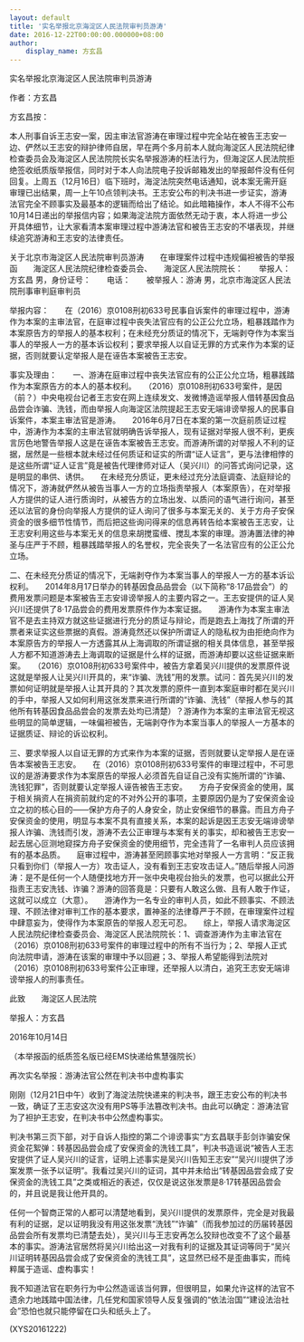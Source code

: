 ```yaml
---
layout: default
title: '实名举报北京海淀区人民法院审判员游涛'
date: 2016-12-22T00:00:00.000000+08:00
author:
    display_name: 方玄昌
---
```


实名举报北京海淀区人民法院审判员游涛

作者：方玄昌

方玄昌按：

本人刑事自诉王志安一案，因主审法官游涛在审理过程中完全站在被告王志安一边、俨然以王志安的辩护律师自居，早在两个多月前本人就向海淀区人民法院纪律检查委员会及海淀区人民法院院长实名举报游涛的枉法行为，但海淀区人民法院拒绝签收纸质版举报信，同时对于本人向法院电子投诉邮箱发出的举报邮件没有任何回复。上周五（12月16日）临下班时，海淀法院突然电话通知，说本案无需开庭审理已出结果，周一上午10点领判决书。王志安公布的判决书进一步证实，游涛法官完全不顾事实及最基本的逻辑而给出了结论。如此暗箱操作，本人不得不公布10月14日递出的举报信内容；如果海淀法院方面依然无动于衷，本人将进一步公开具体细节，让大家看清本案审理过程中游涛法官和被告王志安的不堪表现，并继续追究游涛和王志安的法律责任。

关于北京市海淀区人民法院审判员游涛　　在审理案件过程中违规偏袒被告的举报函　　海淀区人民法院纪律检查委员会、　　海淀区人民法院院长：　　举报人：方玄昌  男，身份证号：　　电话：　　被举报人：游涛 男，北京市海淀区人民法院刑事审判庭审判员

举报内容：　　在（2016）京0108刑初633号民事自诉案件的审理过程中，游涛作为本案的主审法官，在庭审过程中丧失法官应有的公正公允立场，粗暴践踏作为本案原告方的举报人的基本权利；在未经充分质证的情况下，无端剥夺作为本案当事人的举报人一方的基本诉讼权利；要求举报人以自证无罪的方式来作为本案的证据，否则就要认定举报人是在诬告本案被告王志安。

事实及理由：　　一、游涛在庭审过程中丧失法官应有的公正公允立场，粗暴践踏作为本案原告方的本人的基本权利。　　（2016）京0108刑初633号案件，是因（前？）中央电视台记者王志安在网上连续发文、发微博造谣举报人借转基因食品品尝会诈骗、洗钱，而由举报人向海淀区法院提起王志安无端诽谤举报人的民事自诉案件，本案主审法官是游涛。　　2016年6月7日在本案的第一次庭前质证过程中，游涛作为本案的主审法官就明确告诉举报人，现有证据对举报人很不利，更疾言厉色地警告举报人这是在诬告本案被告王志安。而游涛所谓的对举报人不利的证据，居然是一些根本就未经过任何质证和证实的所谓“证人证言”，更与法律相悖的是这些所谓“证人证言”竟是被告代理律师对证人（吴兴川）的问答式询问记录，这是明显的串供、诱供。　　在未经充分质证，更未经过充分法庭调查、法庭辩论的情况下，游涛就俨然从被告当事人一方的立场指责举报人（本案原告），在对举报人方提供的证人进行质询时，从被告方的立场出发、以质问的语气进行询问，甚至还以法官的身份向举报人方提供的证人询问了很多与本案无关的、关于方舟子安保资金的很多细节性情节，而后把这些询问得来的信息再转告给本案被告王志安，让王志安利用这些与本案无关的信息来胡搅蛮缠、搅乱本案的审理。游涛置法律的神圣与庄严于不顾，粗暴践踏举报人的名誉权，完全丧失了一名法官应有的公正公允立场。

二、在未经充分质证的情况下，无端剥夺作为本案当事人的举报人一方的基本诉讼权利。　　2014年8月17日举办的转基因食品品尝会（以下简称“8·17品尝会”）的费用发票问题是本案被告王志安诽谤举报人的主要内容之一。王志安提供的证人吴兴川还提供了8·17品尝会的费用发票原件作为本案证据。　　游涛作为本案主审法官不是去主持双方就这些证据进行充分的质证与辩论，而是跑去上海找了所谓的开票者来证实这些票据的真假。游涛竟然还以保护所谓证人的隐私权为由拒绝向作为本案原告方的举报人一方透露其从上海调取的所谓证据的相关具体信息，甚至举报人方都不知道游涛去上海调取的证据是什么样的证据，而游涛却要以这些证据来断案。　　（2016）京0108刑初633号案件中，被告方拿着吴兴川提供的发票原件说这就是举报人让吴兴川开具的，来“诈骗、洗钱”用的发票。试问：首先吴兴川的发票如何证明就是举报人让其开具的？其次发票的原件一直到本案庭审时都在吴兴川的手中，举报人又如何利用这张发票来进行所谓的“诈骗、洗钱”（举报人参与的其他所有转基因食品品尝会的发票去处均已清楚）？游涛作为本案的主审法官无视这些明显的简单逻辑，一味偏袒被告，无端剥夺作为本案当事人的举报人一方基本的证据质证、辩论的诉讼权利。

三、要求举报人以自证无罪的方式来作为本案的证据，否则就要认定举报人是在诬告本案被告王志安。　　在（2016）京0108刑初633号案件的审理过程中，不可思议的是游涛要求作为本案原告的举报人必须首先自证自己没有实施所谓的“诈骗、洗钱犯罪”，否则就要认定举报人诬告被告王志安。　　方舟子安保资金的使用，属于相关捐资人在捐资前就约定的不对外公开的事项，主要原因仍是为了安保资金设立之初的核心目的——保护方舟子的人身安全，防止安保细节的暴露。而且方舟子安保资金的使用，明显与本案不具有直接关系，本案的起诉是因王志安无端诽谤举报人诈骗、洗钱而引发，游涛不去公正审理与本案有关的事实，却和被告王志安一起去居心叵测地窥探方舟子安保资金的使用细节，完全违背了一名审判人员应该拥有的基本品质。　　庭审过程中，游涛甚至罔顾事实地对举报人一方言明：“反正我只看到你们（举报人一方）攻击证人，没有看到王志安攻击证人。”随后举报人问游涛：是不是任何一个人随便找地方开一张中央电视台抬头的发票，也可以据此公开指责王志安洗钱、诈骗？游涛的回答竟是：只要有人敢这么做、且有人敢于作证，这就可以成立（大意）。　　游涛作为一名专业的审判人员，如此不顾事实、不顾法理、不顾法律对审判工作的基本要求，置神圣的法律尊严于不顾，在审理案件过程中肆意妄为，使得作为本案原告的举报人忍无可忍。　　综上，举报人请求海淀区人民法院纪律检查委员会、海淀区人民法院院长：1、调查游涛作为主审法官在（2016）京0108刑初633号案件的审理过程中的所有不当行为；2、举报人正式向法院申请，游涛在该案的审理中予以回避；3、举报人希望能得到法院对（2016）京0108刑初633号案件公正审理，还举报人以清白，追究王志安无端诽谤举报人的刑事责任。

此致　　海淀区人民法院

举报人：方玄昌

2016年10月14日

（本举报函的纸质签名版已经EMS快递给焦慧强院长）

再次实名举报：游涛法官公然在判决书中虚构事实

刚刚（12月21日中午）收到了海淀法院快递来的判决书，跟王志安公布的判决书一致，确证了王志安这次没有用PS等手法篡改判决书。由此可以确定：游涛法官为了袒护王志安，在判决书中公然虚构事实。

判决书第三页下部，对于自诉人指控的第二个诽谤事实“方玄昌联手彭剑诈骗安保资金花絮弹：转基因品尝会成了安保资金的洗钱工具”，判决书造谣说“被告人王志安提供了证人吴兴川的证言，证明上述事实是吴兴川告知王志安”“吴兴川提供了涉案发票一张予以证明”。我看过吴兴川的证词，其中并未给出“转基因品尝会成了安保资金的洗钱工具”之类或相近的表述，仅仅是说这张发票是8·17转基因品尝会的，并且说是我让他开具的。

任何一个智商正常的人都可以清楚地看到，吴兴川提供的发票原件，完全是对我最有利的证据，足以证明我没有用这张发票“洗钱”“诈骗”（而我参加过的历届转基因品尝会所有发票均已清楚去处），吴兴川与王志安再怎么狡辩也改变不了这个最基本的事实。游涛法官居然将吴兴川给出这一对我有利的证据及其证词等同于“吴兴川证明转基因品尝会成了安保资金的洗钱工具”，这显然已经不是歪曲事实，而纯粹属于造谣、虚构事实！

我不知道法官在职务行为中公然造谣该当何罪，但很明显，如果允许这样的法官不遗余力地践踏中国法律，几任党和国家领导人反复强调的“依法治国”“建设法治社会”恐怕也就只能停留在口头和纸头上了。

(XYS20161222)

